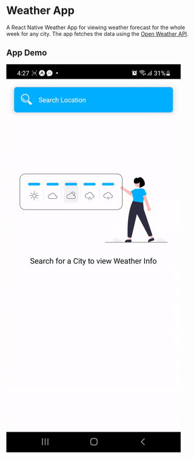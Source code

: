 # Weather App
A React Native Weather App for viewing weather forecast for the whole week for any city. The app fetches the data using the [Open Weather API](https://openweathermap.org/api).
## App Demo
![App Demo GIF](app_demo.gif)
